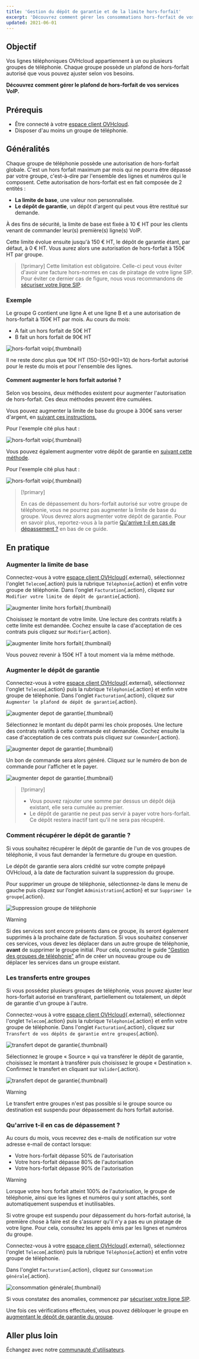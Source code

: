 ```yaml
---
title: 'Gestion du dépôt de garantie et de la limite hors-forfait'
excerpt: 'Découvrez comment gérer les consommations hors-forfait de vos services VoIP OVHcloud'
updated: 2021-06-01
---
```


## Objectif

Vos lignes téléphoniques OVHcloud appartiennent à un ou plusieurs groupes de téléphonie. Chaque groupe possède un plafond de hors-forfait autorisé que vous pouvez ajuster selon vos besoins.

**Découvrez comment gérer le plafond de hors-forfait de vos services VoIP.**

## Prérequis

- Être connecté à votre [espace client OVHcloud](/links/manager).
- Disposer d'au moins un groupe de téléphonie.

## Généralités

Chaque groupe de téléphonie possède une autorisation de hors-forfait globale. C'est un hors forfait maximum par mois qui ne pourra être dépassé par votre groupe, c'est-à-dire par l'ensemble des lignes et numéros qui le composent.
Cette autorisation de hors-forfait est en fait composée de 2 entités :

- **La limite de base**, une valeur non personnalisée.
- **Le dépôt de garantie**, un dépôt d'argent qui peut vous être restitué sur demande.

À des fins de sécurité, la limite de base est fixée à 10 € HT pour les clients venant de commander leur(s) première(s) ligne(s) VoIP.

Cette limite évolue ensuite jusqu'à 150 € HT, le dépôt de garantie étant, par défaut, à 0 € HT.
Vous aurez alors une autorisation de hors-forfait à 150€ HT par groupe.

> [!primary]
> Cette limitation est obligatoire. Celle-ci peut vous éviter d'avoir une facture hors-normes en cas de piratage de votre ligne SIP.
> Pour éviter ce dernier cas de figure, nous vous recommandons de [sécuriser votre ligne SIP](/pages/web_cloud/phone_and_fax/voip/secure-sip-line).  
> 

### Exemple

Le groupe G contient une ligne A et une ligne B et a une autorisation de hors-forfait à 150€ HT par mois. 
Au cours du mois:

-   A fait un hors forfait de 50€ HT
-   B fait un hors forfait de 90€ HT

![hors-forfait voip](images/HFvoip1.png){.thumbnail}

Il ne reste donc plus que 10€ HT (150-(50+90)=10) de hors-forfait autorisé pour le reste du mois et pour l'ensemble des lignes.

#### Comment augmenter le hors forfait autorisé ? 

Selon vos besoins, deux méthodes existent pour augmenter l'autorisation de hors-forfait. Ces deux méthodes peuvent être cumulées.

Vous pouvez augmenter la limite de base du groupe à 300€ sans verser d'argent, en [suivant ces instructions.](/pages/web_cloud/phone_and_fax/voip/gestion_du_depot_de_garantie_et_de_la_limite_hors_forfait#augmenter-la-limite-de-base)

Pour l'exemple cité plus haut :

![hors-forfait voip](images/HFvoip2.png){.thumbnail}

Vous pouvez également augmenter votre dépôt de garantie en [suivant cette méthode](/pages/web_cloud/phone_and_fax/voip/gestion_du_depot_de_garantie_et_de_la_limite_hors_forfait#augmenter-le-depot-de-garantie). 

Pour l'exemple cité plus haut :

![hors-forfait voip](images/HFvoip3.png){.thumbnail}

> [!primary]
>
> En cas de dépassement du hors-forfait autorisé sur votre groupe de téléphonie, vous ne pourrez pas augmenter la limite de base du groupe. Vous devrez alors augmenter votre dépôt de garantie.
> Pour en savoir plus, reportez-vous à la partie [Qu'arrive t-il en cas de dépassement ?](/pages/web_cloud/phone_and_fax/voip/gestion_du_depot_de_garantie_et_de_la_limite_hors_forfait#quarrive-t-il-en-cas-de-depassement) en bas de ce guide.
>

## En pratique

### Augmenter la limite de base

Connectez-vous à votre [espace client OVHcloud](/links/manager){.external}, sélectionnez l'onglet `Telecom`{.action} puis la rubrique `Téléphonie`{.action} et enfin votre groupe de téléphonie.
Dans l'onglet `Facturation`{.action}, cliquez sur `Modifier votre limite de dépôt de garantie`{.action}.

![augmenter limite hors forfait](images/hflimit1.png){.thumbnail}

Choisissez le montant de votre limite. Une lecture des contrats relatifs à cette limite est demandée. Cochez ensuite la case d'acceptation de ces contrats puis cliquez sur `Modifier`{.action}.

![augmenter limite hors forfait](images/hflimit2.png){.thumbnail}

Vous pouvez revenir à 150€ HT à tout moment via la même méthode.

### Augmenter le dépôt de garantie

Connectez-vous à votre [espace client OVHcloud](/links/manager){.external}, sélectionnez l'onglet `Telecom`{.action} puis la rubrique `Téléphonie`{.action} et enfin votre groupe de téléphonie.
Dans l'onglet `Facturation`{.action}, cliquez sur `Augmenter le plafond de dépôt de garantie`{.action}.

![augmenter depot de garantie](images/securitydeposit1.png){.thumbnail}

Sélectionnez le montant du dépôt parmi les choix proposés. Une lecture des contrats relatifs à cette commande est demandée. Cochez ensuite la case d'acceptation de ces contrats puis cliquez sur `Commander`{.action}. 

![augmenter depot de garantie](images/securitydeposit2.png){.thumbnail}

Un bon de commande sera alors généré. Cliquez sur le numéro de bon de commande pour l'afficher et le payer.

![augmenter depot de garantie](images/securitydeposit3b.png){.thumbnail}

> [!primary]
> - Vous pouvez rajouter une somme par dessus un dépôt déjà existant, elle sera cumulée au premier.
> - Le dépôt de garantie ne peut pas servir à payer votre hors-forfait. Ce dépôt restera inactif tant qu'il ne sera pas récupéré.
>

### Comment récupérer le dépôt de garantie ?

Si vous souhaitez récupérer le dépôt de garantie de l'un de vos groupes de téléphonie, il vous faut demander la fermeture du groupe en question.

Le dépôt de garantie sera alors crédité sur votre compte prépayé OVHcloud, à la date de facturation suivant la suppression du groupe.

Pour supprimer un groupe de téléphonie, sélectionnez-le dans le menu de gauche puis cliquez sur l’onglet `Administration`{.action} et sur `Supprimer le groupe`{.action}.

![Suppression groupe de téléphonie](images/SupprGroup.png)

> [!warning]
>
> Si des services sont encore présents dans ce groupe, ils seront également supprimés à la prochaine date de facturation.
> Si vous souhaitez conserver ces services, vous devez les déplacer dans un autre groupe de téléphonie, **avant** de supprimer le groupe initial.
> Pour cela, consultez le guide ["Gestion des groupes de téléphonie"](/pages/web_cloud/phone_and_fax/voip/regrouper_services_telephonie) afin de créer un nouveau groupe ou de déplacer les services dans un groupe existant.
>

### Les transferts entre groupes

Si vous possédez plusieurs groupes de téléphonie, vous pouvez ajuster leur hors-forfait autorisé en transférant, partiellement ou totalement, un dépôt de garantie d'un groupe à l'autre.

Connectez-vous à votre [espace client OVHcloud](/links/manager){.external}, sélectionnez l'onglet `Telecom`{.action} puis la rubrique `Téléphonie`{.action} et enfin votre groupe de téléphonie.
Dans l'onglet `Facturation`{.action}, cliquez sur `Transfert de vos dépôts de garantie entre groupes`{.action}.

![transfert depot de garantie](images/transferdeposit1.png){.thumbnail}

Sélectionnez le groupe « Source » qui va transférer le dépôt de garantie, choisissez le montant à transférer puis choisissez le groupe « Destination ». Confirmez le transfert en cliquant sur `Valider`{.action}. 

![transfert depot de garantie](images/transferdeposit2.png){.thumbnail}

> [!warning]
> Le transfert entre groupes n'est pas possible si le groupe source ou destination est suspendu pour dépassement du hors forfait autorisé.
>

### Qu'arrive t-il en cas de dépassement ?

Au cours du mois, vous recevrez des e-mails de notification sur votre adresse e-mail de contact lorsque:

- Votre hors-forfait dépasse 50% de l'autorisation
- Votre hors-forfait dépasse 80% de l'autorisation
- Votre hors-forfait dépasse 90% de l'autorisation

> [!warning]
> Lorsque votre hors forfait atteint 100% de l'autorisation, le groupe de téléphonie, ainsi que les lignes et numéros qui y sont attachés, sont automatiquement suspendus et inutilisables.
>

Si votre groupe est suspendu pour dépassement du hors-forfait autorisé, la première chose à faire est de s'assurer qu'il n'y a pas eu un piratage de votre ligne. Pour cela, consultez les appels émis par les lignes et numéros du groupe.

Connectez-vous à votre [espace client OVHcloud](/links/manager){.external}, sélectionnez l'onglet `Telecom`{.action} puis la rubrique `Téléphonie`{.action} et enfin votre groupe de téléphonie.

Dans l'onglet `Facturation`{.action}, cliquez sur `Consommation générale`{.action}.

![consommation générale](images/voipconso.png){.thumbnail}

Si vous constatez des anomalies, commencez par [sécuriser votre ligne SIP](/pages/web_cloud/phone_and_fax/voip/secure-sip-line). 

Une fois ces vérifications effectuées, vous pouvez débloquer le groupe en [augmentant le dépôt de garantie du groupe](/pages/web_cloud/phone_and_fax/voip/gestion_du_depot_de_garantie_et_de_la_limite_hors_forfait#augmenter-le-depot-de-garantie).

## Aller plus loin

Échangez avec notre [communauté d'utilisateurs](/links/community).
